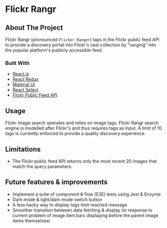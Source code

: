 # Flickr Rangr

<!-- ABOUT THE PROJECT -->
## About The Project
Flickr Rangr (pronounced `Flicker Ranger`) taps in the Flickr public feed API to provide a discovery portal into Flickr's vast collection by "ranging" into the popular platform's publicly accessible feed.

### Built With
* [React.js](https://reactjs.org/)
* [React Redux](https://react-redux.js.org/)
* [Material UI](https://mui.com/)
* [React Select](https://react-select.com/home)
* [Flickr Public Feed API](https://www.flickr.com/services/feeds/docs/photos_public/)

## Usage
Flickr image search operates and relies on image tags. Flickr Rangr search engine is modelled after Flickr's and thus requires tags as input. A limit of 10 tags is currently enforced to provide a quality discovery experience. 

## Limitations
* The Flickr public feed API returns only the most recent 20 images that match the query parameters.

## Future features & improvements
* Implement a suite of component & flow (E2E) tests using Jest & Enzyme
* Dark mode & light/dark mode switch button
* A less hacky way to display tags limit reached message
* Smoother transition between data fetching & display (in response to current problem of image item bars displaying before the parent image items themselves)